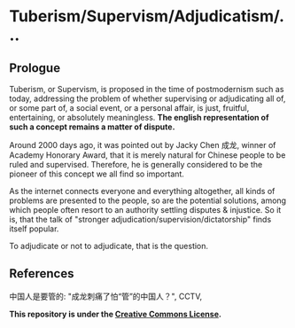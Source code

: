# Tuberism/Supervism/Adjudicatism/...

## Prologue

Tuberism, or Supervism, is proposed in the time of postmodernism such as today, addressing the problem of whether supervising or adjudicating all of, or some part of, a social event, or a personal affair, is just, fruitful, entertaining, or absolutely meaningless. **The english representation of such a concept remains a matter of dispute.**

Around 2000 days ago, it was pointed out by Jacky Chen 成龙, winner of Academy Honorary Award, that it is merely natural for Chinese people to be ruled and supervised. Therefore, he is generally considered to be the pioneer of this concept we all find so important.

As the internet connects everyone and everything altogether, all kinds of problems are presented to the people, so are the potential solutions, among which people often resort to an authority settling disputes & injustice. So it is, that the talk of "stronger adjudication/supervision/dictatorship" finds itself popular.

To adjudicate or not to adjudicate, that is the question.

## References
中国人是要管的: "成龙刺痛了怕“管”的中国人？", CCTV,



**This repository is under the [Creative Commons License](https://creativecommons.org/licenses/by-sa/4.0/).**


